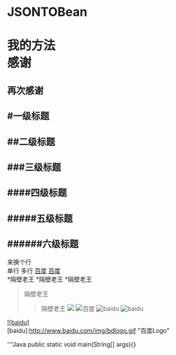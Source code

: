 # JSONTOBean
我的方法
<br>
感谢
====
再次感谢
-------
#一级标题  
----------
##二级标题  
----------
###三级标题  
----------
####四级标题  
----------
#####五级标题  
----------
######六级标题 
----------
来换个行<br> 
		单行
		多行
[百度](https://www.baidu.com)
[百度](https://www.baidu.com "悬停显示")  
*隔壁老王
	*隔壁老王
		*隔壁老王
>隔壁老王
>>隔壁老王
![](http://www.baidu.com/img/bdlogo.gif) 
![百度](http://www.baidu.com/img/bdlogo.gif) 
![baidu](http://www.baidu.com/img/bdlogo.gif "百度logo") 
![baidu](http://github.com/wangjiasheng/JSONTOBean/img/bdlogo.gif "百度logo") 

[![baidu]](http://baidu.com)  
[baidu]:http://www.baidu.com/img/bdlogo.gif "百度Logo"  

‘‘‘‘Java
public static  void main(String[] args){}